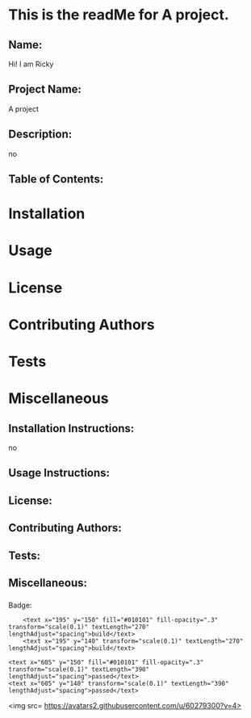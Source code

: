 # This is the readMe for A project. 

 ## Name:
 Hi! I am Ricky

 ## Project Name:
 A project

 ## Description:
 no 

 ## Table of Contents: 
 # Installation 
 # Usage 
 # License 
 # Contributing Authors 
 # Tests 
 # Miscellaneous 

 ## Installation Instructions:
 no

 ## Usage Instructions:
 

 ## License:
  

 ## Contributing Authors: 
  

 ## Tests:
 

 ## Miscellaneous:
 


 Badge: <svg xmlns="http://www.w3.org/2000/svg" xmlns:xlink="http://www.w3.org/1999/xlink" width="86" height="20">
  <linearGradient id="smooth" x2="0" y2="100%">
    <stop offset="0" stop-color="#bbb" stop-opacity=".1"/>
    <stop offset="1" stop-opacity=".1"/>
  </linearGradient>

  <clipPath id="round">
    <rect width="86" height="20" rx="3" fill="#fff"/>
  </clipPath>

  <g clip-path="url(#round)">
    <rect width="37" height="20" fill="#555"/>
    <rect x="37" width="49" height="20" fill="#97ca00"/>
    <rect width="86" height="20" fill="url(#smooth)"/>
  </g>

  <g fill="#fff" text-anchor="middle" font-family="DejaVu Sans,Verdana,Geneva,sans-serif" font-size="110">
    
    
        <text x="195" y="150" fill="#010101" fill-opacity=".3" transform="scale(0.1)" textLength="270" lengthAdjust="spacing">build</text>
        <text x="195" y="140" transform="scale(0.1)" textLength="270" lengthAdjust="spacing">build</text>
    
    <text x="605" y="150" fill="#010101" fill-opacity=".3" transform="scale(0.1)" textLength="390" lengthAdjust="spacing">passed</text>
    <text x="605" y="140" transform="scale(0.1)" textLength="390" lengthAdjust="spacing">passed</text>
  </g>

  
  
</svg>


 <img src= https://avatars2.githubusercontent.com/u/60279300?v=4> 